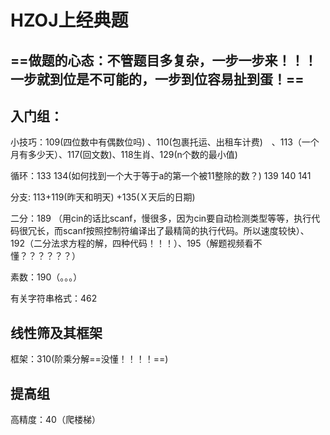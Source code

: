 # HZOJ上经典题

## ==做题的心态：不管题目多复杂，一步一步来！！！一步就到位是不可能的，一步到位容易扯到蛋！==

## 入门组：

小技巧：109(四位数中有偶数位吗) 、110(包裹托运、出租车计费)　、113（一个月有多少天）、117(回文数)、118生肖、129(n个数的最小值)

循环：133 134(如何找到一个大于等于a的第一个被11整除的数？) 139 140 141

分支: 113+119(昨天和明天) +135(Ｘ天后的日期)

二分：189 （用cin的话比scanf，慢很多，因为cin要自动检测类型等等，执行代    码很冗长，而scanf按照控制符编译出了最精简的执行代码。所以速度较快）、 192（二分法求方程的解，四种代码！！！）、195（解题视频看不懂？？？？？？）



素数：190（。。。）

有关字符串格式：462





## 线性筛及其框架

框架：310(阶乘分解==没懂！！！！==)





## 提高组

高精度：40（爬楼梯）

